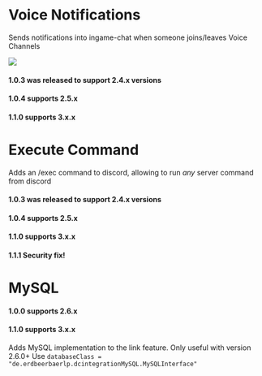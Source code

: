 Voice Notifications
==
Sends notifications into ingame-chat when someone joins/leaves Voice Channels

![](https://github.com/ErdbeerbaerLP/DiscordIntegration-Voice-Notifications/raw/master/VoiceNotifications/messages.png)

#### 1.0.3 was released to support 2.4.x versions
#### 1.0.4 supports 2.5.x
#### 1.1.0 supports 3.x.x

Execute Command
==
Adds an /exec command to discord, allowing to run *any* server command from discord

#### 1.0.3 was released to support 2.4.x versions
#### 1.0.4 supports 2.5.x
#### 1.1.0 supports 3.x.x
#### 1.1.1 Security fix!

MySQL
==
#### 1.0.0 supports 2.6.x
#### 1.1.0 supports 3.x.x

Adds MySQL implementation to the link feature. Only useful with version 2.6.0+
Use `databaseClass = "de.erdbeerbaerlp.dcintegrationMySQL.MySQLInterface"`